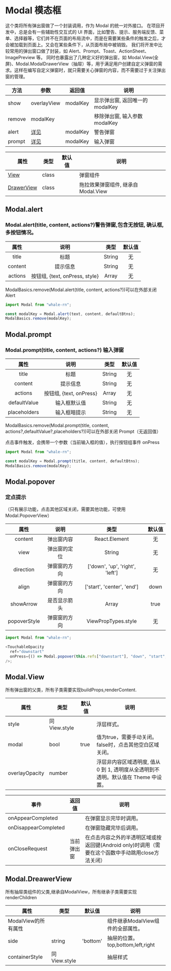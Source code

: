 # Modal 模态框

这个类将所有弹出窗做了一个封装调用，作为 Modal 的统一对外接口。
在项目开发中，总是会有一些辅助性交互式的 UI 界面，比如警告、提示、服务端反馈、菜单、选择器等，它们并不在页面的布局流中，而是在需要某些条件的触发之后，才会被加载到页面上。又会在某些条件下，从页面布局中被销毁。
我们将开发中比较常用的弹出窗口做了封装，如 Alert、Prompt、Toast、ActionSheet、ImagePreview 等。
同时也暴露出了几种定义好的弹出窗，如 Modal.View(全屏)、Modal.ModalDrawerView（抽屉）等，用于满足用户创建自定义弹窗的需求。这样在编写自定义弹窗时，就只需要关心弹窗的内容，而不需要过于关注弹出窗的管理。

| 方法   | 参数                  | 返回值   | 说明                            |
| ------ | --------------------- | -------- | ------------------------------- |
| show   | overlayView           | modalKey | 显示弹出窗, 返回唯一的 modalKey |
| remove | modalKey              |          | 移除弹出窗, 输入参数 modalKey   |
| alert  | [详见](#Modal.alert)  | modalKey | 警告弹窗                        |
| prompt | [详见](#Modal.prompt) | modalKey | 输入弹窗                        |

| 属性            | 类型  | 默认值 | 说明                                |
| --------------- | ----- | ------ | ----------------------------------- |
| [View](#Modal.View) | class |        | 弹窗组件                            |
| [DrawerView](#Modal.DreawerView) | class |        | 拖拉效果弹窗组件, 继承自 Modal.View |

## Modal.alert

### Modal.alert(title, content, actions?)警告弹窗,包含无按钮, 确认框, 多按钮情况。

|  属性   |              说明              |  类型  | 默认值 |
| :-----: | :----------------------------: | :----: | :----: |
|  title  |              标题              | String |   无   |
| content |            提示信息            | String |   无   |
| actions | 按钮组, {text, onPress, style} | Array  |   无   |

ModalBasics.remove(Modal.alert(title, content, actions?))可以在外部关闭 Alert

```js
import Modal from "whale-rn";

const modalKey = Modal.alert(text, content, defaultBtns);
ModalBasics.remove(modalKey);
```

## Modal.prompt

### Modal.prompt(title, content, actions?) 输入弹窗

|  属性   |          说明           |  类型  | 默认值 |
| :-----: | :---------------------: | :----: | :----: |
|  title  |          标题           | String |   无   |
| content |        提示信息         | String |   无   |
| actions | 按钮组, {text, onPress} | Array  |   无   |
| defaultValue |      输入框默认值       | String |   无   |
| placeholders |      输入框暗提示       | String |   无   |

ModalBasics.remove(Modal.prompt(title, content, actions?,defaultValue?,placeholders?))可以在外部关闭 Prompt（无返回值）

点击事件触发，会携带一个参数（当前输入框的值），执行按钮组事件 onPress

```js
import Modal from "whale-rn";

const modalKey = Modal.prompt(title, content, defaultBtns);
ModalBasics.remove(modalKey);
```
## Modal.popover
### 定点提示 

（只有展示功能，点击其他区域关闭，需要其他功能，可使用Modal.PopoverView）

| 属性 | 说明 | 类型 | 默认值 |
| :-----: | :----------------------------: | :----: | :----: |
| content | 弹出窗内容 | React.Element | 无 |
| view | 弹出窗的定位 | String | 无 |
| direction | 弹窗窗的方向 | ['down', 'up', 'right', 'left'] | 无 |
| align | 弹窗窗的方向 | ['start', 'center', 'end'] | down |
| showArrow | 是否显示箭头 | Array | true |
| popoverStyle | 弹窗窗的方向 | ViewPropTypes.style | 无 |

```js
import Modal from "whale-rn";

<TouchableOpacity
  ref="downstart"
  onPress={() => Modal.popover(this.refs["downstart"], "down", "start", true)}
/>;
```


## Modal.View
所有弹出窗的父类，所有子类需要实现buildProps,renderContent.

| 属性 | 类型 | 默认值 | 说明 |
|---|---|---|---|
| style | 同View.style |  | 浮层样式。
| modal | bool | true | 值为true，需要手动关闭。false时，点击其他空白区域关闭。
| overlayOpacity | number |  | 浮层非内容区域透明度, 值从 0 到 1, 透明度从全透明到不透明。默认值在 Theme 中设置。

| 事件 | 返回值 | 说明 |
|---|---|---|
| onAppearCompleted |  | 在弹窗显示完毕时调用。
| onDisappearCompleted |  | 在弹窗隐藏完毕后调用。
| onCloseRequest | 当前弹出窗 | 在点击内容之外的半透明区域或按返回键(Android only)时调用（需要在这个函数中手动跳用close方法关闭）



## Modal.DreawerView
所有抽屉类组件的父类,继承自ModalView，所有继承子类需要实现renderChildren

| 属性 | 类型 | 默认值 | 说明 |
|---|---|---|---|
| ModalView的所有属性 |  |  | 组件继承ModalView组件的全部属性。
| side | string | 'bottom' | 抽屉的位置。top,bottom,left,right
| containerStyle | 同View.style |  | 抽屉样式